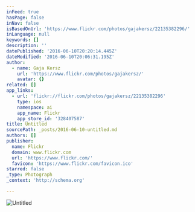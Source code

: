 ```yaml
---
inFeed: true
hasPage: false
inNav: false
isBasedOnUrl: 'https://www.flickr.com/photos/gajakersz/22135382296/'
inLanguage: null
keywords: []
description: ''
datePublished: '2016-06-10T20:20:14.445Z'
dateModified: '2016-06-10T20:06:31.195Z'
author:
  - name: Gaja Kersz
    url: 'https://www.flickr.com/photos/gajakersz/'
    avatar: {}
related: []
app_links:
  - url: 'flickr://flickr.com/photos/gajakersz/22135382296'
    type: ios
    namespace: ai
    app_name: Flickr
    app_store_id: '328407587'
title: Untitled
sourcePath: _posts/2016-06-10-untitled.md
authors: []
publisher:
  name: Flickr
  domain: www.flickr.com
  url: 'https://www.flickr.com/'
  favicon: 'https://www.flickr.com/favicon.ico'
starred: false
_type: Photograph
_context: 'http://schema.org'

---
```

![Untitled](https://farm6.staticflickr.com/5666/22135382296_c2cb8fd4c0_b.jpg)